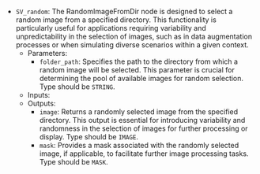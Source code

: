 - `SV_random`: The RandomImageFromDir node is designed to select a random image from a specified directory. This functionality is particularly useful for applications requiring variability and unpredictability in the selection of images, such as in data augmentation processes or when simulating diverse scenarios within a given context.
    - Parameters:
        - `folder_path`: Specifies the path to the directory from which a random image will be selected. This parameter is crucial for determining the pool of available images for random selection. Type should be `STRING`.
    - Inputs:
    - Outputs:
        - `image`: Returns a randomly selected image from the specified directory. This output is essential for introducing variability and randomness in the selection of images for further processing or display. Type should be `IMAGE`.
        - `mask`: Provides a mask associated with the randomly selected image, if applicable, to facilitate further image processing tasks. Type should be `MASK`.
